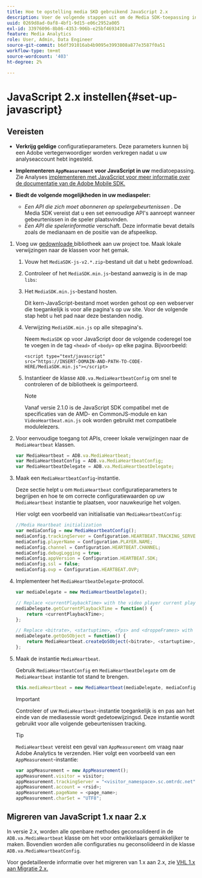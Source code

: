 ```yaml
---
title: Hoe te opstelling media SKD gebruikend JavaScript 2.x
description: Voer de volgende stappen uit om de Media SDK-toepassing in te stellen in JavaScript 2.x.
uuid: 0269d8ad-0af8-4bf1-9d15-e06c2952a005
exl-id: 33976096-8b86-4353-906b-e25bf4693471
feature: Media Analytics
role: User, Admin, Data Engineer
source-git-commit: b6df391016ab4b9095e3993808a877e3587f0a51
workflow-type: tm+mt
source-wordcount: '403'
ht-degree: 2%

---
```


# JavaScript 2.x instellen{#set-up-javascript}

## Vereisten

* **Verkrijg geldige**
configuratieparameters. Deze parameters kunnen bij een Adobe vertegenwoordiger worden verkregen nadat u uw analyseaccount hebt ingesteld.
* **Implementeren  `AppMeasurement` voor JavaScript in uw**
mediatoepassing. Zie Analyses  [implementeren met JavaScript voor meer informatie over de documentatie van de Adobe Mobile SDK.](https://experienceleague.adobe.com/docs/analytics/implementation/js/overview.html)

* **Biedt de volgende mogelijkheden in uw mediaspeler:**

   * *Een API die zich moet abonneren op spelergebeurtenissen* . De Media SDK vereist dat u een set eenvoudige API&#39;s aanroept wanneer gebeurtenissen in de speler plaatsvinden.
   * *Een API die spelerinformatie*  verschaft. Deze informatie bevat details zoals de medianaam en de positie van de afspeelkop.

1. Voeg uw [gedownloade ](/help/sdk-implement/download-sdks.md#download-2x-sdks) bibliotheek aan uw project toe. Maak lokale verwijzingen naar de klassen voor het gemak.

   1. Vouw het `MediaSDK-js-v2.*.zip`-bestand uit dat u hebt gedownload.
   1. Controleer of het `MediaSDK.min.js`-bestand aanwezig is in de map `libs`:

   1. Het `MediaSDK.min.js`-bestand hosten.

      Dit kern-JavaScript-bestand moet worden gehost op een webserver die toegankelijk is voor alle pagina&#39;s op uw site. Voor de volgende stap hebt u het pad naar deze bestanden nodig.

   1. Verwijzing `MediaSDK.min.js` op alle sitepagina&#39;s.

      Neem `MediaSDK` op voor JavaScript door de volgende coderegel toe te voegen in de tag `<head>` of `<body>` op elke pagina. Bijvoorbeeld:

      ```
      <script type="text/javascript"
      src="https://INSERT-DOMAIN-AND-PATH-TO-CODE-HERE/MediaSDK.min.js"></script>
      ```

   1. Instantieer de klasse `ADB.va.MediaHeartbeatConfig` om snel te controleren of de bibliotheek is geïmporteerd.

      >[!NOTE]
      >
      >Vanaf versie 2.1.0 is de JavaScript SDK compatibel met de specificaties van de AMD- en CommonJS-module en kan `VideoHeartbeat.min.js` ook worden gebruikt met compatibele modulelezers.

1. Voor eenvoudige toegang tot APIs, creeer lokale verwijzingen naar de `MediaHeartbeat` klassen.

   ```js
   var MediaHeartbeat = ADB.va.MediaHeartbeat;
   var MediaHeartbeatConfig = ADB.va.MediaHeartbeatConfig;
   var MediaHeartbeatDelegate = ADB.va.MediaHeartbeatDelegate;
   ```

1. Maak een `MediaHeartbeatConfig`-instantie.

   Deze sectie helpt u om `MediaHeartbeat` configuratieparameters te begrijpen en hoe te om correcte configuratiewaarden op uw `MediaHeartbeat` instantie te plaatsen, voor nauwkeurige het volgen.

   Hier volgt een voorbeeld van initialisatie van `MediaHeartbeatConfig`:

   ```js
   //Media Heartbeat initialization
   var mediaConfig = new MediaHeartbeatConfig();
   mediaConfig.trackingServer = Configuration.HEARTBEAT.TRACKING_SERVER;
   mediaConfig.playerName = Configuration.PLAYER.NAME;
   mediaConfig.channel = Configuration.HEARTBEAT.CHANNEL;
   mediaConfig.debugLogging = true;
   mediaConfig.appVersion = Configuration.HEARTBEAT.SDK;
   mediaConfig.ssl = false;
   mediaConfig.ovp = Configuration.HEARTBEAT.OVP;
   ```

1. Implementeer het `MediaHeartbeatDelegate`-protocol.

   ```js
   var mediaDelegate = new MediaHeartbeatDelegate();
   
   // Replace <currentPlaybackTime> with the video player current playback time
   mediaDelegate.getCurrentPlaybackTime = function() {
       return <currentPlaybackTime>;
   };
   
   // Replace <bitrate>, <startuptime>, <fps> and <droppeFrames> with the current playback QoS values.  
   mediaDelegate.getQoSObject = function() {
       return MediaHeartbeat.createQoSObject(<bitrate>, <startuptime>, <fps>, <droppedFrames>);
   };
   ```

1. Maak de instantie `MediaHeartbeat`.

   Gebruik `MediaHeartbeatConfig` en `MediaHeartbeatDelegate` om de `MediaHeartbeat` instantie tot stand te brengen.

   ```js
   this.mediaHeartbeat = new MediaHeartbeat(mediaDelegate, mediaConfig, appMeasurement);
   ```

   >[!IMPORTANT]
   >
   >Controleer of uw `MediaHeartbeat`-instantie toegankelijk is en pas aan het einde van de mediasessie wordt gedetoewijzingsd. Deze instantie wordt gebruikt voor alle volgende gebeurtenissen tracking.

   >[!TIP]
   >
   >`MediaHeartbeat` vereist een geval van  `AppMeasurement` om vraag naar Adobe Analytics te verzenden. Hier volgt een voorbeeld van een `AppMeasurement`-instantie:

   ```js
   var appMeasurement = new AppMeasurement();
   appMeasurement.visitor = visitor;
   appMeasurement.trackingServer = "<visitor_namespace>.sc.omtrdc.net";
   appMeasurement.account = <rsid>;
   appMeasurement.pageName = <page_name>;
   appMeasurement.charSet = "UTF­8";
   ```

## Migreren van JavaScript 1.x naar 2.x

In versie 2.x, worden alle openbare methodes geconsolideerd in de `ADB.va.MediaHeartbeat` klasse om het voor ontwikkelaars gemakkelijker te maken. Bovendien worden alle configuraties nu geconsolideerd in de klasse `ADB.va.MediaHeartbeatConfig`.

Voor gedetailleerde informatie over het migreren van 1.x aan 2.x, zie [VHL 1.x aan Migratie 2.x.](/help/sdk-implement/va-1x-to-2x/mig-1x-2x-overview.md)
